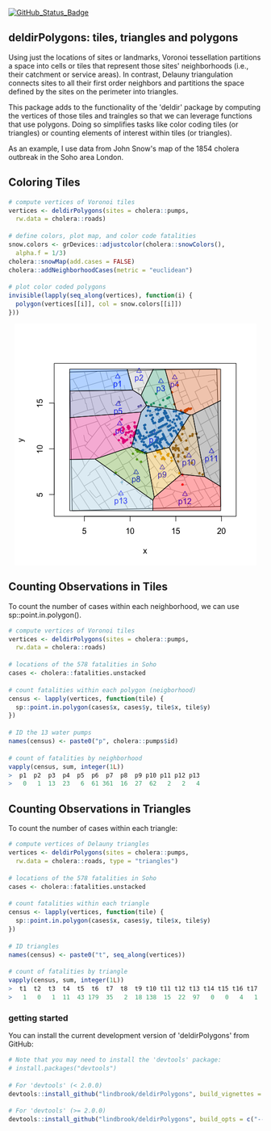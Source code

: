 
<!-- README.md is generated from README.Rmd. Please edit that file -->
[![GitHub\_Status\_Badge](https://img.shields.io/badge/GitHub-0.0.9011-red.svg)](https://github.com/lindbrook/deldir/blob/master/NEWS)

deldirPolygons: tiles, triangles and polygons
---------------------------------------------

Using just the locations of sites or landmarks, Voronoi tessellation partitions a space into cells or tiles that represent those sites' neighborhoods (i.e., their catchment or service areas). In contrast, Delauny triangulation connects sites to all their first order neighbors and partitions the space defined by the sites on the perimeter into triangles.

This package adds to the functionality of the 'deldir' package by computing the vertices of those tiles and traingles so that we can leverage functions that use polygons. Doing so simplifies tasks like color coding tiles (or triangles) or counting elements of interest within tiles (or triangles).

As an example, I use data from John Snow's map of the 1854 cholera outbreak in the Soho area London.

Coloring Tiles
--------------

``` r
# compute vertices of Voronoi tiles
vertices <- deldirPolygons(sites = cholera::pumps,
  rw.data = cholera::roads)

# define colors, plot map, and color code fatalities
snow.colors <- grDevices::adjustcolor(cholera::snowColors(),
  alpha.f = 1/3)
cholera::snowMap(add.cases = FALSE)
cholera::addNeighborhoodCases(metric = "euclidean")

# plot color coded polygons
invisible(lapply(seq_along(vertices), function(i) {
  polygon(vertices[[i]], col = snow.colors[[i]])
}))
```

<img src="README_files/figure-markdown_github/coloring-1.png" style="display: block; margin: auto;" />

Counting Observations in Tiles
------------------------------

To count the number of cases within each neighborhood, we can use sp::point.in.polygon().

``` r
# compute vertices of Voronoi tiles
vertices <- deldirPolygons(sites = cholera::pumps,
  rw.data = cholera::roads)

# locations of the 578 fatalities in Soho
cases <- cholera::fatalities.unstacked

# count fatalities within each polygon (neigborhood)
census <- lapply(vertices, function(tile) {
  sp::point.in.polygon(cases$x, cases$y, tile$x, tile$y)
})

# ID the 13 water pumps
names(census) <- paste0("p", cholera::pumps$id)

# count of fatalities by neighborhood
vapply(census, sum, integer(1L))
>  p1  p2  p3  p4  p5  p6  p7  p8  p9 p10 p11 p12 p13 
>   0   1  13  23   6  61 361  16  27  62   2   2   4
```

Counting Observations in Triangles
----------------------------------

To count the number of cases within each triangle:

``` r
# compute vertices of Delauny triangles
vertices <- deldirPolygons(sites = cholera::pumps,
  rw.data = cholera::roads, type = "triangles")

# locations of the 578 fatalities in Soho
cases <- cholera::fatalities.unstacked

# count fatalities within each triangle
census <- lapply(vertices, function(tile) {
  sp::point.in.polygon(cases$x, cases$y, tile$x, tile$y)
})

# ID triangles
names(census) <- paste0("t", seq_along(vertices))

# count of fatalities by triangle
vapply(census, sum, integer(1L))
>  t1  t2  t3  t4  t5  t6  t7  t8  t9 t10 t11 t12 t13 t14 t15 t16 t17 
>   1   0   1  11  43 179  35   2  18 138  15  22  97   0   0   4   1
```

### getting started

You can install the current development version of 'deldirPolygons' from GitHub:

``` r
# Note that you may need to install the 'devtools' package:
# install.packages("devtools")

# For 'devtools' (< 2.0.0)
devtools::install_github("lindbrook/deldirPolygons", build_vignettes = TRUE)

# For 'devtools' (>= 2.0.0)
devtools::install_github("lindbrook/deldirPolygons", build_opts = c("--no-resave-data", "--no-manual"))
```
